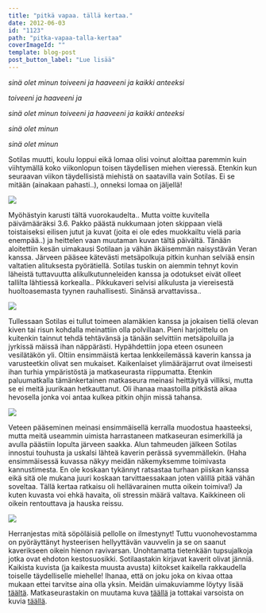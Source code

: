 ```yaml
---
title: "pitkä vapaa. tällä kertaa."
date: 2012-06-03
id: "1123"
path: "pitka-vapaa-talla-kertaa"
coverImageId: ""
template: blog-post
post_button_label: "Lue lisää"
---
```


_sinä olet minun toiveeni ja haaveeni ja kaikki anteeksi_

_toiveeni ja haaveeni ja_

_sinä olet minun toiveeni ja haaveeni ja kaikki anteeksi_

_sinä olet minun_

_sinä olet minun_

Sotilas muutti, koulu loppui eikä lomaa olisi voinut aloittaa paremmin kuin viihtymällä koko viikonlopun toisen täydellisen miehen vieressä. Etenkin kun seuraavan viikon täydellisistä miehistä on saatavilla vain Sotilas. Ei se mitään (ainakaan pahasti..), onneksi lomaa on jäljellä!

[![](/images/IMG_0721.jpg)](http://1.bp.blogspot.com/-aIhKjN0iPs0/T8vbTvcSlAI/AAAAAAAAAtE/_YmIk3yt6bI/s1600/IMG_0721.jpg)

Myöhästyin karusti tältä vuorokaudelta.. Mutta voitte kuvitella päivämääräksi 3.6. Pakko päästä nukkumaan joten skippaan vielä toistaiseksi eilisen jutut ja kuvat (joita ei ole edes muokkailtu vielä paria enempää..) ja heittelen vaan muutaman kuvan tältä päivältä. Tänään aloitettiin kesän uimakausi Sotilaan ja vähän äkäisemmän naisystävän Veran kanssa. Järveen pääsee kätevästi metsäpolkuja pitkin kunhan selviää ensin valtatien alituksesta pyörätiellä. Sotilas tuskin on aiemmin tehnyt kovin läheistä tuttavuutta alikulkutunneleiden kanssa ja odotukset eivät olleet tallilta lähtiessä korkealla.. Pikkukaveri selvisi alikulusta ja viereisestä huoltoasemasta tyynen rauhallisesti. Sinänsä arvattavissa..

[![](/images/IMG_0734.jpg)](http://1.bp.blogspot.com/-Z31ycwTUcdI/T8vLnbt1_MI/AAAAAAAAAs4/1UV6b1VJH_o/s1600/IMG_0734.jpg)

Tullessaan Sotilas ei tullut toimeen alamäkien kanssa ja jokaisen tiellä olevan kiven tai risun kohdalla meinattiin olla polvillaan. Pieni harjoittelu on kuitenkin tainnut tehdä tehtävänsä ja tänään selvittiin metsäpoluilla ja jyrkissä mäissä ihan näppärästi. Hypähdettiin jopa eteen osuneen vesilätäkön yli. Oltiin ensimmäistä kertaa lenkkeilemässä kaverin kanssa ja varusteetkin olivat sen mukaiset. Kaikenlaiset ylimääräjarrut ovat ilmeisesti ihan turhia ympäristöstä ja matkaseurasta riippumatta. Etenkin paluumatkalla tämänkertainen matkaseura meinasi heittäytyä villiksi, mutta se ei meitä juurikaan hetkauttanut. Oli ihanaa maastoilla pitkästä aikaa hevosella jonka voi antaa kulkea pitkin ohjin missä tahansa.

[![](/images/IMG_0690.jpg)](http://1.bp.blogspot.com/-my8T10cqV6A/T8vLf1x2AzI/AAAAAAAAAsg/r85NEq11WJU/s1600/IMG_0690.jpg)

Veteen pääseminen meinasi ensimmäisellä kerralla muodostua haasteeksi, mutta meitä useammin uimista harrastaneen matkaseuran esimerkillä ja avulla päästiin lopulta järveen saakka. Alun tahmeuden jälkeen Sotilas innostui touhusta ja uskalsi lähteä kaverin perässä syvemmällekin. (Haha ensimmäisessä kuvassa näkyy meidän näkemyksemme toimivasta kannustimesta. En ole koskaan tykännyt ratsastaa turhaan piiskan kanssa eikä sitä ole mukana juuri koskaan tarvittaessakaan joten välillä pitää vähän soveltaa. Tällä kertaa ratkaisu oli hellävarainen mutta oikein toimiva!) Ja kuten kuvasta voi ehkä havaita, oli stressin määrä valtava. Kaikkineen oli oikein rentouttava ja hauska reissu.

[![](/images/IMG_0541.jpg)](http://2.bp.blogspot.com/-jB8U-90YxGM/T8vLdlCmSII/AAAAAAAAAsY/67Pw2e1QFa4/s1600/IMG_0541.jpg)

Herranjestas mitä söpöläisiä pellolle on ilmestynyt! Tuttu vuonohevostamma on pyöräyttänyt hysteerisen hellyyttävän vauvvelin ja se on saanut kaverikseen oikein hienon ravivarsan. Unohtamatta tietenkään tupsujalkoja jotka ovat ehdoton kestosuosikki. Sotilaastakin kirjavat kaverit olivat jänniä. Kaikista kuvista (ja kaikesta muusta avusta) kiitokset kaikella rakkaudella toiselle täydelliselle miehelle! Ihanaa, että on joku joka on kivaa ottaa mukaan ettei tarvitse aina olla yksin. Meidän uimakuviamme löytyy lisää [täältä](http://maisaw.otukset.fi/kuvat/2012/Tallit+ja+yksitt%E4iset+hevoset/Unknown+Soldier/3.6.2012/). Matkaseurastakin on muutama kuva [täällä](http://maisaw.otukset.fi/kuvat/2012/Tallit+ja+yksitt%E4iset+hevoset/Vera+Mafiosa/) ja tottakai varsoista on kuvia [täällä](http://maisaw.otukset.fi/kuvat/2012/Tallit+ja+yksitt%E4iset+hevoset/Varsoja/).
